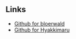 ## Links
* [Github for bloerwald](https://github.com/bloerwald/LegionFiles)
* [Github for Hyakkimaru](https://github.com/bloerwald/LegionFiles)